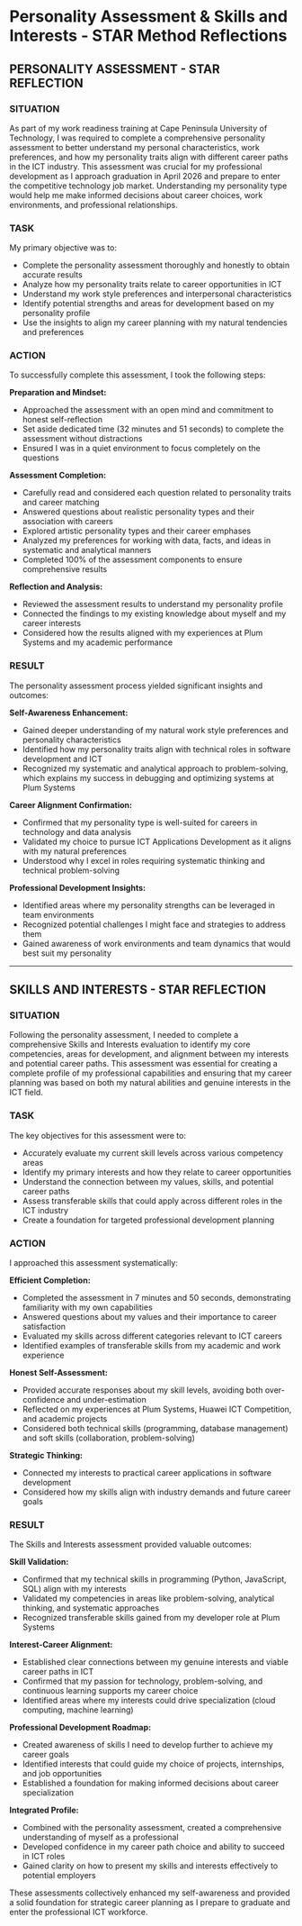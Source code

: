 # Personality Assessment & Skills and Interests - STAR Method Reflections

## **PERSONALITY ASSESSMENT - STAR REFLECTION**

### **SITUATION**
As part of my work readiness training at Cape Peninsula University of Technology, I was required to complete a comprehensive personality assessment to better understand my personal characteristics, work preferences, and how my personality traits align with different career paths in the ICT industry. This assessment was crucial for my professional development as I approach graduation in April 2026 and prepare to enter the competitive technology job market. Understanding my personality type would help me make informed decisions about career choices, work environments, and professional relationships.

### **TASK**
My primary objective was to:
- Complete the personality assessment thoroughly and honestly to obtain accurate results
- Analyze how my personality traits relate to career opportunities in ICT
- Understand my work style preferences and interpersonal characteristics
- Identify potential strengths and areas for development based on my personality profile
- Use the insights to align my career planning with my natural tendencies and preferences

### **ACTION**
To successfully complete this assessment, I took the following steps:

**Preparation and Mindset:**
- Approached the assessment with an open mind and commitment to honest self-reflection
- Set aside dedicated time (32 minutes and 51 seconds) to complete the assessment without distractions
- Ensured I was in a quiet environment to focus completely on the questions

**Assessment Completion:**
- Carefully read and considered each question related to personality traits and career matching
- Answered questions about realistic personality types and their association with careers
- Explored artistic personality types and their career emphases
- Analyzed my preferences for working with data, facts, and ideas in systematic and analytical manners
- Completed 100% of the assessment components to ensure comprehensive results

**Reflection and Analysis:**
- Reviewed the assessment results to understand my personality profile
- Connected the findings to my existing knowledge about myself and my career interests
- Considered how the results aligned with my experiences at Plum Systems and my academic performance

### **RESULT**
The personality assessment process yielded significant insights and outcomes:

**Self-Awareness Enhancement:**
- Gained deeper understanding of my natural work style preferences and personality characteristics
- Identified how my personality traits align with technical roles in software development and ICT
- Recognized my systematic and analytical approach to problem-solving, which explains my success in debugging and optimizing systems at Plum Systems

**Career Alignment Confirmation:**
- Confirmed that my personality type is well-suited for careers in technology and data analysis
- Validated my choice to pursue ICT Applications Development as it aligns with my natural preferences
- Understood why I excel in roles requiring systematic thinking and technical problem-solving

**Professional Development Insights:**
- Identified areas where my personality strengths can be leveraged in team environments
- Recognized potential challenges I might face and strategies to address them
- Gained awareness of work environments and team dynamics that would best suit my personality

---

## **SKILLS AND INTERESTS - STAR REFLECTION**

### **SITUATION**
Following the personality assessment, I needed to complete a comprehensive Skills and Interests evaluation to identify my core competencies, areas for development, and alignment between my interests and potential career paths. This assessment was essential for creating a complete profile of my professional capabilities and ensuring that my career planning was based on both my natural abilities and genuine interests in the ICT field.

### **TASK**
The key objectives for this assessment were to:
- Accurately evaluate my current skill levels across various competency areas
- Identify my primary interests and how they relate to career opportunities
- Understand the connection between my values, skills, and potential career paths
- Assess transferable skills that could apply across different roles in the ICT industry
- Create a foundation for targeted professional development planning

### **ACTION**
I approached this assessment systematically:

**Efficient Completion:**
- Completed the assessment in 7 minutes and 50 seconds, demonstrating familiarity with my own capabilities
- Answered questions about my values and their importance to career satisfaction
- Evaluated my skills across different categories relevant to ICT careers
- Identified examples of transferable skills from my academic and work experience

**Honest Self-Assessment:**
- Provided accurate responses about my skill levels, avoiding both over-confidence and under-estimation
- Reflected on my experiences at Plum Systems, Huawei ICT Competition, and academic projects
- Considered both technical skills (programming, database management) and soft skills (collaboration, problem-solving)

**Strategic Thinking:**
- Connected my interests to practical career applications in software development
- Considered how my skills align with industry demands and future career goals

### **RESULT**
The Skills and Interests assessment provided valuable outcomes:

**Skill Validation:**
- Confirmed that my technical skills in programming (Python, JavaScript, SQL) align with my interests
- Validated my competencies in areas like problem-solving, analytical thinking, and systematic approaches
- Recognized transferable skills gained from my developer role at Plum Systems

**Interest-Career Alignment:**
- Established clear connections between my genuine interests and viable career paths in ICT
- Confirmed that my passion for technology, problem-solving, and continuous learning supports my career choice
- Identified areas where my interests could drive specialization (cloud computing, machine learning)

**Professional Development Roadmap:**
- Created awareness of skills I need to develop further to achieve my career goals
- Identified interests that could guide my choice of projects, internships, and job opportunities
- Established a foundation for making informed decisions about career specialization

**Integrated Profile:**
- Combined with the personality assessment, created a comprehensive understanding of myself as a professional
- Developed confidence in my career path choice and ability to succeed in ICT roles
- Gained clarity on how to present my skills and interests effectively to potential employers

These assessments collectively enhanced my self-awareness and provided a solid foundation for strategic career planning as I prepare to graduate and enter the professional ICT workforce.
